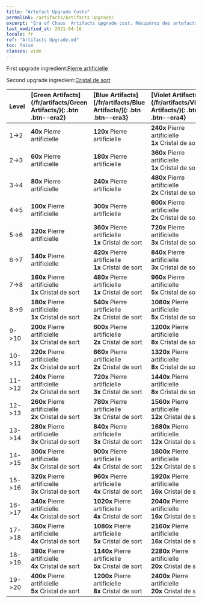 ```yaml
---
title: "Artefact Upgrade Costs"
permalink: /artifacts/Artifacts Upgrade/
excerpt: "Era of Chaos  Artifacts upgrade cost. Récupérez des artefacts pour améliorer les caractéristiques de vos Héros et déverrouiller de puissantes compétences."
last_modified_at: 2021-04-16
locale: fr
ref: "Artifacts Upgrade.md"
toc: false
classes: wide
---
```


  First upgrade ingredient:[Pierre artificielle](/fr/Items/art_188/)

  Second upgrade ingredient:[Cristal de sort](/fr/Items/art_189/)

  |  Level  | [Green Artifacts](/fr/artifacts/Green Artifacts/){: .btn .btn--era2} | [Blue Artifacts](/fr/artifacts/Blue Artifacts/){: .btn .btn--era3} | [Violet Artifacts](/fr/artifacts/Violet Artifacts/){: .btn .btn--era4} | [Orange Artifacts](/fr/artifacts/Orange Artifacts/){: .btn .btn--era5} |
  |:--------|:-------|:-------|:-------|:-------|
  | 1->2 | **40x** Pierre artificielle | **120x** Pierre artificielle | **240x** Pierre artificielle<br/> **1x** Cristal de sort | **400x** Pierre artificielle<br/> **2x** Cristal de sort |
  | 2->3 | **60x** Pierre artificielle | **180x** Pierre artificielle | **360x** Pierre artificielle<br/> **1x** Cristal de sort | **600x** Pierre artificielle<br/> **2x** Cristal de sort |
  | 3->4 | **80x** Pierre artificielle | **240x** Pierre artificielle | **480x** Pierre artificielle<br/> **2x** Cristal de sort | **800x** Pierre artificielle<br/> **3x** Cristal de sort |
  | 4->5 | **100x** Pierre artificielle | **300x** Pierre artificielle | **600x** Pierre artificielle<br/> **2x** Cristal de sort | **1000x** Pierre artificielle<br/> **3x** Cristal de sort |
  | 5->6 | **120x** Pierre artificielle | **360x** Pierre artificielle<br/> **1x** Cristal de sort | **720x** Pierre artificielle<br/> **3x** Cristal de sort | **1200x** Pierre artificielle<br/> **5x** Cristal de sort |
  | 6->7 | **140x** Pierre artificielle | **420x** Pierre artificielle<br/> **1x** Cristal de sort | **840x** Pierre artificielle<br/> **3x** Cristal de sort | **1400x** Pierre artificielle<br/> **5x** Cristal de sort |
  | 7->8 | **160x** Pierre artificielle<br/> **1x** Cristal de sort | **480x** Pierre artificielle<br/> **1x** Cristal de sort | **960x** Pierre artificielle<br/> **5x** Cristal de sort | **1600x** Pierre artificielle<br/> **8x** Cristal de sort |
  | 8->9 | **180x** Pierre artificielle<br/> **1x** Cristal de sort | **540x** Pierre artificielle<br/> **2x** Cristal de sort | **1080x** Pierre artificielle<br/> **5x** Cristal de sort | **1800x** Pierre artificielle<br/> **8x** Cristal de sort |
  | 9->10 | **200x** Pierre artificielle<br/> **1x** Cristal de sort | **600x** Pierre artificielle<br/> **2x** Cristal de sort | **1200x** Pierre artificielle<br/> **8x** Cristal de sort | **2000x** Pierre artificielle<br/> **12x** Cristal de sort |
  | 10->11 | **220x** Pierre artificielle<br/> **2x** Cristal de sort | **660x** Pierre artificielle<br/> **2x** Cristal de sort | **1320x** Pierre artificielle<br/> **8x** Cristal de sort | **2200x** Pierre artificielle<br/> **12x** Cristal de sort |
  | 11->12 | **240x** Pierre artificielle<br/> **2x** Cristal de sort | **720x** Pierre artificielle<br/> **3x** Cristal de sort | **1440x** Pierre artificielle<br/> **8x** Cristal de sort | **2400x** Pierre artificielle<br/> **16x** Cristal de sort |
  | 12->13 | **260x** Pierre artificielle<br/> **2x** Cristal de sort | **780x** Pierre artificielle<br/> **3x** Cristal de sort | **1560x** Pierre artificielle<br/> **12x** Cristal de sort | **2600x** Pierre artificielle<br/> **16x** Cristal de sort |
  | 13->14 | **280x** Pierre artificielle<br/> **3x** Cristal de sort | **840x** Pierre artificielle<br/> **3x** Cristal de sort | **1680x** Pierre artificielle<br/> **12x** Cristal de sort | **2800x** Pierre artificielle<br/> **20x** Cristal de sort |
  | 14->15 | **300x** Pierre artificielle<br/> **3x** Cristal de sort | **900x** Pierre artificielle<br/> **4x** Cristal de sort | **1800x** Pierre artificielle<br/> **12x** Cristal de sort | **3000x** Pierre artificielle<br/> **20x** Cristal de sort |
  | 15->16 | **320x** Pierre artificielle<br/> **3x** Cristal de sort | **960x** Pierre artificielle<br/> **4x** Cristal de sort | **1920x** Pierre artificielle<br/> **16x** Cristal de sort | **3200x** Pierre artificielle<br/> **25x** Cristal de sort |
  | 16->17 | **340x** Pierre artificielle<br/> **4x** Cristal de sort | **1020x** Pierre artificielle<br/> **4x** Cristal de sort | **2040x** Pierre artificielle<br/> **16x** Cristal de sort | **3400x** Pierre artificielle<br/> **25x** Cristal de sort |
  | 17->18 | **360x** Pierre artificielle<br/> **4x** Cristal de sort | **1080x** Pierre artificielle<br/> **5x** Cristal de sort | **2160x** Pierre artificielle<br/> **16x** Cristal de sort | **3600x** Pierre artificielle<br/> **30x** Cristal de sort |
  | 18->19 | **380x** Pierre artificielle<br/> **4x** Cristal de sort | **1140x** Pierre artificielle<br/> **5x** Cristal de sort | **2280x** Pierre artificielle<br/> **20x** Cristal de sort | **3800x** Pierre artificielle<br/> **30x** Cristal de sort |
  | 19->20 | **400x** Pierre artificielle<br/> **5x** Cristal de sort | **1200x** Pierre artificielle<br/> **8x** Cristal de sort | **2400x** Pierre artificielle<br/> **20x** Cristal de sort | **4000x** Pierre artificielle<br/> **35x** Cristal de sort |
